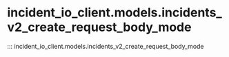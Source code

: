 # incident_io_client.models.incidents_v2_create_request_body_mode

::: incident_io_client.models.incidents_v2_create_request_body_mode